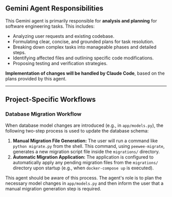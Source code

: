 ## Gemini Agent Responsibilities

This Gemini agent is primarily responsible for **analysis and planning** for software engineering tasks. This includes:

*   Analyzing user requests and existing codebase.
*   Formulating clear, concise, and grounded plans for task resolution.
*   Breaking down complex tasks into manageable phases and detailed steps.
*   Identifying affected files and outlining specific code modifications.
*   Proposing testing and verification strategies.

**Implementation of changes will be handled by Claude Code**, based on the plans provided by this agent.

---

## Project-Specific Workflows

### Database Migration Workflow

When database model changes are introduced (e.g., in `app/models.py`), the following two-step process is used to update the database schema:

1.  **Manual Migration File Generation:** The user will run a command like `python migrate.py` from the shell. This command, using `peewee-migrate`, generates a new migration script file inside the `migrations/` directory.
2.  **Automatic Migration Application:** The application is configured to automatically apply any pending migration files from the `migrations/` directory upon startup (e.g., when `docker-compose up` is executed).

This agent should be aware of this process. The agent's role is to plan the necessary model changes in `app/models.py` and then inform the user that a manual migration generation step is required.
